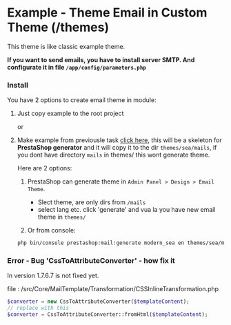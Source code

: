 # Example - Theme Email in Custom Theme (/themes)
This theme is like classic example theme.

**If you want to send emails, you have to install server SMTP. And configurate it in file ``/app/config/parameters.php``**

### Install
You have 2 options to create email theme in module:
1. Just copy example to the root project

    or

1. Make example from previousle task [click here](https://github.com/damian-pm/prestashop_examples/tree/master/examples/ExampleEmailTheme), this will be a skeleton for **PrestaShop generator** and it will copy it to the dir `themes/sea/mails`, if you dont have directory `mails` in themes/ this wont generate theme.

    Here are 2 options:
    1. PrestaShop can generate theme in `Admin Panel > Design > Email Theme`.
        * Slect theme, are only dirs from `/mails`
        * select lang
        etc.
        click 'generate' and vua la you have new email theme in `themes/`

    1. Or from console:
    ```bash
    php bin/console prestashop:mail:generate modern_sea en themes/sea/mails
    ```



### Error - Bug 'CssToAttributeConverter' - how fix it
In version 1.7.6.7 is not fixed yet.

file : /src/Core/MailTemplate/Transformation/CSSInlineTransformation.php
```php
$converter = new CssToAttributeConverter($templateContent);
// replace with this
$converter = CssToAttributeConverter::fromHtml($templateContent);
```
